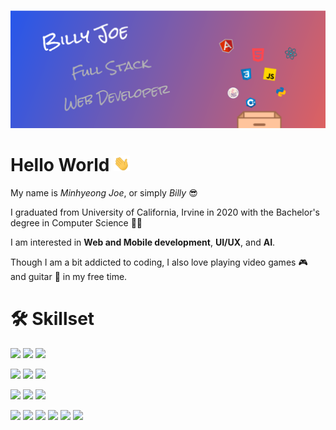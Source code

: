 [![Header](assets/header.png)](https://mj-webdev.com)

# Hello World <img src="assets/wave.gif" width="26px">

My name is *Minhyeong Joe*, or simply *Billy* :sunglasses:

I graduated from University of California, Irvine in 2020 with the Bachelor's degree in Computer Science :man_student:

I am interested in **Web and Mobile development**, **UI/UX**, and **AI**.

Though I am a bit addicted to coding, I also love playing video games :video_game: and guitar :guitar: in my free time.

# :hammer_and_wrench: Skillset

![](https://img.shields.io/badge/Language-C++-00599C?style=flat&logo=C%2B%2B&logoColor=white&color=blue)
![](https://img.shields.io/badge/Language-Java-orange?style=flat&logo=java&logoColor=white)
![](https://img.shields.io/badge/Language-Python-3776AB?style=flat&logo=python&logoColor=white)

![](https://img.shields.io/badge/Language-HTML5-E34F26?style=flat&logo=html5&logoColor=white)
![](https://img.shields.io/badge/Language-CSS3-1572B6?style=flat&logo=css3&logoColor=white)
![](https://img.shields.io/badge/Language-Javascript-F7DF1E?style=flat&logo=javascript&logoColor=white)

![](https://img.shields.io/badge/Framework-Angular2+-DD0031?style=flat&logo=angular&logoColor=white)
![](https://img.shields.io/badge/Framework-React-61DAFB?style=flat&logo=react&logoColor=white)
![](https://img.shields.io/badge/Framework-React%20Native-61DAFB?style=flat&logo=react&logoColor=white)

![](https://img.shields.io/badge/Tool-MySQL-4479A1?style=flat&logo=mysql&logoColor=white)
![](https://img.shields.io/badge/Tool-MongoDB-47A248?style=flat&logo=mongodb&logoColor=white)
![](https://img.shields.io/badge/Tool-Node.js-339933?style=flat&logo=node%2Ejs&logoColor=white)
![](https://img.shields.io/badge/Tool-Sketch%2FLunacy-F7B500?style=flat&logo=sketch&logoColor=white)
![](https://img.shields.io/badge/Tool-Git-F05032?style=flat&logo=git&logoColor=white)
![](https://img.shields.io/badge/Tool-AWS-FF9900?style=flat&logo=amazon-aws&logoColor=white)
